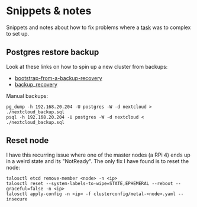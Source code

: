 # Snippets & notes

Snippets and notes about how to fix problems where a [task](../.taskfiles/) was to complex to set up.

## Postgres restore backup

Look at these links on how to spin up a new cluster from backups:

- [bootstrap-from-a-backup-recovery](https://cloudnative-pg.io/documentation/1.16/bootstrap/#bootstrap-from-a-backup-recovery)
- [backup_recovery](https://cloudnative-pg.io/documentation/1.16/backup_recovery/)

Manual backups:

```shell
pg_dump -h 192.168.20.204 -U postgres -W -d nextcloud > ./nextcloud_backup.sql
psql -h 192.168.20.204 -U postgres -W -d nextcloud < ./nextcloud_backup.sql
```

## Reset node

I have this recurring issue where one of the master nodes (a RPi 4) ends up in a weird state and its "NotReady". The only fix I have found is to reset the node:

```shell
talosctl etcd remove-member <node> -n <ip>
talosctl reset --system-labels-to-wipe=STATE,EPHEMERAL --reboot --graceful=false -n <ip>
talosctl apply-config -n <ip> -f clusterconfig/metal-<node>.yaml --insecure
```
